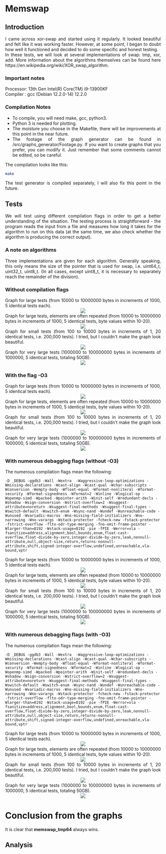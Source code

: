 # Memswap

## Introduction
<div align="justify">
I came across xor-swap and started using it regularly. It looked beautiful and felt like it was working faster. However, at some point, I began to doubt how well it functioned and decided to do some specific and honest testing.
</div>

<div align="justify">
In these tests, we will look at several implementations of swap: tmp, xor, add. More information about the algorithms themselves can be found here https://en.wikipedia.org/wiki/XOR_swap_algorithm.
</div>

### Important notes
<div align="justify">
Processor: 13th Gen Intel(R) Core(TM) i9-13900KF <br/>
Compiler : gcc (Debian 12.2.0-14) 12.2.0
</div>

### Compilation Notes
<div align="justify">
    <ul>
        <li>To compile, you will need make, gcc, python3.</li>
        <li>Python 3 is needed for plotting.</li>
        <li>The moisture you choose in the Makefile, there will be improvements at this point in the near future.</li>
        <li>The footage of the graph generator can be found in /src/graphs_generator/Footage.py. If you want to create graphs that you prefer, you can modify it. Just remember that some comments cannot be edited, so be careful.</li>
    </ul>
    The compilation looks like this:
</div>

```bash
make
```
<div align="justify">
The test generator is compiled separately, I will also fix this point in the future.
</div>

## Tests
<div align="justify">
We will test using different compilation flags in order to get a better understanding of the situation. The testing process is straightforward - the program reads the input from a file and measures how long it takes for the algorithm to run on this data (at the same time, we also check whether the algorithm is producing the correct output).
</div>

### A note on algorithms
<div align="justify">
Three implementations are given for each algorithm. Generally speaking, this only means the size of the pointer that is used for swap, i.e. uint64_t, uint32_t, uint8_t. (In all cases, except uint8_t, it is necessary to separately reach the remainder of the division).
</div>

### Without compilation flags
<div align="justify">
Graph for large tests (from 10000 to 10000000 bytes in increments of 1000, 5 identical tests each).
<div style="text-align:center"><img src="./graphs/test1.png" /></div>
Graph for large tests, elements are often repeated (from 10000 to 10000000 bytes in increments of 1000, 5 identical tests, byte values within 10-20).
<div style="text-align:center"><img src="./graphs/test2.png" /></div>
Graph for small tests (from 100 to 10000 bytes in increments of 1, 20 identical tests, i.e. 200,000 tests). I tried, but I couldn't make the graph look beautiful.
<div style="text-align:center"><img src="./graphs/test3.png" /></div>
Graph for very large tests (1000000 to 100000000 bytes in increments of 1000000, 5 identical tests, totaling 50GB).
<div style="text-align:center"><img src="./graphs/test4.png" /></div>
</div>

### With the flag -O3
<div align="justify">
Graph for large tests (from 10000 to 10000000 bytes in increments of 1000, 5 identical tests each).
<div style="text-align:center"><img src="./graphs/test5.png" /></div>
Graph for large tests, elements are often repeated (from 10000 to 10000000 bytes in increments of 1000, 5 identical tests, byte values within 10-20).
<div style="text-align:center"><img src="./graphs/test6.png" /></div>
Graph for small tests (from 100 to 10000 bytes in increments of 1, 20 identical tests, i.e. 200,000 tests). I tried, but I couldn't make the graph look beautiful.
<div style="text-align:center"><img src="./graphs/test7.png" /></div>
Graph for very large tests (1000000 to 100000000 bytes in increments of 1000000, 5 identical tests, totaling 50GB).
<div style="text-align:center"><img src="./graphs/test8.png" /></div>
</div>

### With numerous debagging flags (without -O3)

The numerous compilation flags mean the following:
```make
-D _DEBUG -ggdb3 -Wall -Wextra  -Waggressive-loop-optimizations -Wmissing-declarations -Wcast-align -Wcast-qual -Wchar-subscripts -Wconversion -Wempty-body -Wfloat-equal -Wformat-nonliteral -Wformat-security -Wformat-signedness -Wformat=2 -Winline -Wlogical-op -Wopenmp-simd -Wpacked -Wpointer-arith -Winit-self -Wredundant-decls -Wshadow -Wsign-conversion -Wstrict-overflow=2 -Wsuggest-attribute=noreturn -Wsuggest-final-methods -Wsuggest-final-types -Wswitch-default -Wswitch-enum -Wsync-nand -Wundef -Wunreachable-code -Wunused -Wvariadic-macros -Wno-missing-field-initializers -Wno-narrowing -Wno-varargs -Wstack-protector -fcheck-new -fstack-protector -fstrict-overflow -flto-odr-type-merging -fno-omit-frame-pointer -Wlarger-than=8192 -Wstack-usage=8192 -pie -fPIE -Werror=vla -fsanitize=address,alignment,bool,bounds,enum,float-cast-overflow,float-divide-by-zero,integer-divide-by-zero,leak,nonnull-attribute,null,object-size,return,returns-nonnull-attribute,shift,signed-integer-overflow,undefined,unreachable,vla-bound,vptr
```

<div align="justify">
Graph for large tests (from 10000 to 10000000 bytes in increments of 1000, 5 identical tests each).
<div style="text-align:center"><img src="./graphs/test9.png" /></div>
Graph for large tests, elements are often repeated (from 10000 to 10000000 bytes in increments of 1000, 5 identical tests, byte values within 10-20).
<div style="text-align:center"><img src="./graphs/test10.png" /></div>
Graph for small tests (from 100 to 10000 bytes in increments of 1, 20 identical tests, i.e. 200,000 tests). I tried, but I couldn't make the graph look beautiful.
<div style="text-align:center"><img src="./graphs/test11.png" /></div>
Graph for very large tests (1000000 to 100000000 bytes in increments of 1000000, 5 identical tests, totaling 50GB).
<div style="text-align:center"><img src="./graphs/test12.png" /></div>
</div>

### With numerous debagging flags (with -O3)

The numerous compilation flags mean the following:
```make
-D _DEBUG -ggdb3 -Wall -Wextra  -Waggressive-loop-optimizations -Wmissing-declarations -Wcast-align -Wcast-qual -Wchar-subscripts -Wconversion -Wempty-body -Wfloat-equal -Wformat-nonliteral -Wformat-security -Wformat-signedness -Wformat=2 -Winline -Wlogical-op -Wopenmp-simd -Wpacked -Wpointer-arith -Winit-self -Wredundant-decls -Wshadow -Wsign-conversion -Wstrict-overflow=2 -Wsuggest-attribute=noreturn -Wsuggest-final-methods -Wsuggest-final-types -Wswitch-default -Wswitch-enum -Wsync-nand -Wundef -Wunreachable-code -Wunused -Wvariadic-macros -Wno-missing-field-initializers -Wno-narrowing -Wno-varargs -Wstack-protector -fcheck-new -fstack-protector -fstrict-overflow -flto-odr-type-merging -fno-omit-frame-pointer -Wlarger-than=8192 -Wstack-usage=8192 -pie -fPIE -Werror=vla -fsanitize=address,alignment,bool,bounds,enum,float-cast-overflow,float-divide-by-zero,integer-divide-by-zero,leak,nonnull-attribute,null,object-size,return,returns-nonnull-attribute,shift,signed-integer-overflow,undefined,unreachable,vla-bound,vptr
```

<div align="justify">
Graph for large tests (from 10000 to 10000000 bytes in increments of 1000, 5 identical tests each).
<div style="text-align:center"><img src="./graphs/test13.png" /></div>
Graph for large tests, elements are often repeated (from 10000 to 10000000 bytes in increments of 1000, 5 identical tests, byte values within 10-20).
<div style="text-align:center"><img src="./graphs/test14.png" /></div>
Graph for small tests (from 100 to 10000 bytes in increments of 1, 20 identical tests, i.e. 200,000 tests). I tried, but I couldn't make the graph look beautiful.
<div style="text-align:center"><img src="./graphs/test15.png" /></div>
Graph for very large tests (1000000 to 100000000 bytes in increments of 1000000, 5 identical tests, totaling 50GB).
<div style="text-align:center"><img src="./graphs/test16.png" /></div>
</div>

# Conclusion from the graphs 
<div align="justify">
It is clear that <strong>memswap_tmp64</strong> always wins.
</div>

## Analysis

